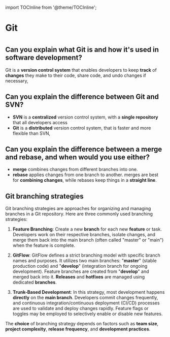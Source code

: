 import TOCInline from '@theme/TOCInline';


# Git
# <TOCInline toc={toc} />

## Can you explain what Git is and how it's used in software development?
Git is a **version control system** that enables developers to keep **track** of **changes** they make to their code, share code, and undo changes if necessary,
## Can you explain the difference between Git and SVN?
- **SVN** is a **centralized** version control system, with a **single repository** that all developers access
- **Git** is a **distributed** version control system, that is faster and more flexible than SVN,
## Can you explain the difference between a merge and rebase, and when would you use either?
- **merge** combines changes from different branches into one.
- **rebase** applies changes from one branch to another.
merges are best for **combining changes**, while rebases keep things in a **straight line**.
## Git branching strategies
Git branching strategies are approaches for organizing and managing branches in a Git repository. Here are three commonly used branching strategies:

1. **Feature Branching**: Create a new **branch** for each new **feature** or task. Developers work on their respective branches, isolate changes, and merge them back into the main branch (often called "master" or "main") when the feature is complete.

2. **GitFlow**: GitFlow defines a strict branching model with specific branch names and purposes. It utilizes two main branches: "**master**" (stable production code) and "**develop**" (integration branch for ongoing development). Feature branches are created from "**develop**" and merged back into it. **Releases** and **hotfixes** are managed using dedicated **branches**.

3. **Trunk-Based Development**: In this strategy, most development happens **directly** on the **main branch**. Developers commit changes frequently, and continuous integration/continuous deployment (CI/CD) processes are used to validate and deploy changes rapidly. Feature flags or toggles may be employed to selectively enable or disable new features.

The **choice** of branching strategy depends on factors such as **team size**, **project complexity**, **release frequency**, and **development practices**.